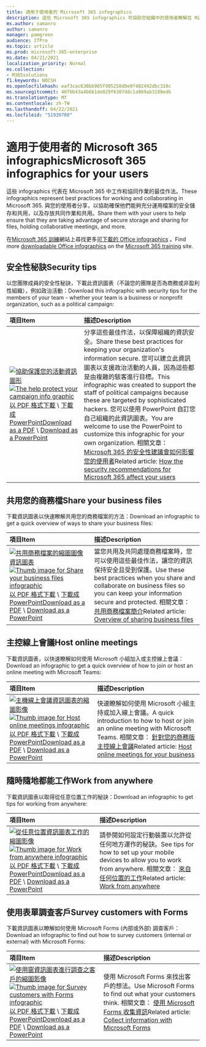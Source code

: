 ```yaml
---
title: 適用于使用者的 Microsoft 365 infographics
description: 這些 Microsoft 365 infographics 可協助您組織中的使用者瞭解在 Microsoft 365 中運作的最佳作法。
ms.author: samanro
author: samanro
manager: pamgreen
audience: ITPro
ms.topic: article
ms.prod: microsoft-365-enterprise
ms.date: 04/21/2021
localization_priority: Normal
ms.collection:
- M365solutions
f1.keywords: NOCSH
ms.openlocfilehash: eaf3cac630bb965f905250d0e0f482492dbc310c
ms.sourcegitcommit: 4076b43a4b661de029f6307ddc1a989ab3108edb
ms.translationtype: MT
ms.contentlocale: zh-TW
ms.lasthandoff: 04/22/2021
ms.locfileid: "51939780"
---
```

# <a name="microsoft-365-infographics-for-your-users"></a><span data-ttu-id="4f096-103">適用于使用者的 Microsoft 365 infographics</span><span class="sxs-lookup"><span data-stu-id="4f096-103">Microsoft 365 infographics for your users</span></span>

<span data-ttu-id="4f096-104">這些 infographics 代表在 Microsoft 365 中工作和協同作業的最佳作法。</span><span class="sxs-lookup"><span data-stu-id="4f096-104">These infographics represent best practices for working and collaborating in Microsoft 365.</span></span> <span data-ttu-id="4f096-105">與您的使用者分享，以協助確保他們能夠充分運用檔案的安全儲存和共用，以及存放共同作業和共用。</span><span class="sxs-lookup"><span data-stu-id="4f096-105">Share them with your users to help ensure that they are taking advantage of secure storage and sharing for files, holding collaborative meetings, and more.</span></span>

<span data-ttu-id="4f096-106">在[Microsoft 365 訓練](https://support.microsoft.com/training)網站上尋找更多[可下載的 Office infographics](https://support.microsoft.com/office/great-ways-to-work-with-office-6fe70269-b9a4-4ef0-a96e-7a5858b3bd5a) 。</span><span class="sxs-lookup"><span data-stu-id="4f096-106">Find more [downloadable Office infographics](https://support.microsoft.com/office/great-ways-to-work-with-office-6fe70269-b9a4-4ef0-a96e-7a5858b3bd5a) on the [Microsoft 365 training](https://support.microsoft.com/training) site.</span></span>

<a name="securitytips"></a>
## <a name="security-tips"></a><span data-ttu-id="4f096-107">安全性秘訣</span><span class="sxs-lookup"><span data-stu-id="4f096-107">Security tips</span></span>

<span data-ttu-id="4f096-108">以您團隊成員的安全性秘訣，下載此資訊圖表（不論您的團隊是否為商務或非盈利性組織），例如政治活動：</span><span class="sxs-lookup"><span data-stu-id="4f096-108">Download this infographic with security tips for the members of your team - whether your team is a business or nonprofit organization, such as a political campaign:</span></span>

| <span data-ttu-id="4f096-109">項目</span><span class="sxs-lookup"><span data-stu-id="4f096-109">Item</span></span> | <span data-ttu-id="4f096-110">描述</span><span class="sxs-lookup"><span data-stu-id="4f096-110">Description</span></span> |
|:-----|:-----|
|<span data-ttu-id="4f096-111">[![協助保護您的活動資訊圖形](../media/M365-Campaigns-WhatCanUsersDoToSecure-358x201.png)](../campaigns/downloads/M365CampaignsWhatCanUsersDoToSecure.pdf)</span><span class="sxs-lookup"><span data-stu-id="4f096-111">[![The help protect your campaign info graphic](../media/M365-Campaigns-WhatCanUsersDoToSecure-358x201.png)](../campaigns/downloads/M365CampaignsWhatCanUsersDoToSecure.pdf)</span></span> <br/> <span data-ttu-id="4f096-112">[以 PDF 格式下載](../campaigns/downloads/M365CampaignsWhatCanUsersDoToSecure.pdf)  \ [下載成 PowerPoint](../campaigns/downloads/M365CampaignsWhatCanUsersDoToSecure.pptx)</span><span class="sxs-lookup"><span data-stu-id="4f096-112">[Download as a PDF](../campaigns/downloads/M365CampaignsWhatCanUsersDoToSecure.pdf) \ [Download as a PowerPoint](../campaigns/downloads/M365CampaignsWhatCanUsersDoToSecure.pptx)</span></span>| <span data-ttu-id="4f096-113">分享這些最佳作法，以保障組織的資訊安全。</span><span class="sxs-lookup"><span data-stu-id="4f096-113">Share these best practices for keeping your organization's information secure.</span></span> <span data-ttu-id="4f096-114">您可以建立此資訊圖表以支援政治活動的人員，因為這些都是由複雜的駭客進行目標。</span><span class="sxs-lookup"><span data-stu-id="4f096-114">This infographic was created to support the staff of political campaigns because these are targeted by sophisticated hackers.</span></span> <span data-ttu-id="4f096-115">您可以使用 PowerPoint 自訂您自己組織的此資訊圖表。</span><span class="sxs-lookup"><span data-stu-id="4f096-115">You are welcome to use the PowerPoint to customize this infographic for your own organization.</span></span> <span data-ttu-id="4f096-116">相關文章： [Microsoft 365 的安全性建議會如何影響您的使用者](../campaigns/m365-campaigns-users.md)</span><span class="sxs-lookup"><span data-stu-id="4f096-116">Related article: [How the security recommendations for Microsoft 365 affect your users](../campaigns/m365-campaigns-users.md)</span></span>|

<a name="sharefiles"></a>
## <a name="share-your-business-files"></a><span data-ttu-id="4f096-117">共用您的商務檔</span><span class="sxs-lookup"><span data-stu-id="4f096-117">Share your business files</span></span>

<span data-ttu-id="4f096-118">下載資訊圖表以快速瞭解共用您的商務檔案的方法：</span><span class="sxs-lookup"><span data-stu-id="4f096-118">Download an infographic to get a quick overview of ways to share your business files:</span></span>
  
| <span data-ttu-id="4f096-119">項目</span><span class="sxs-lookup"><span data-stu-id="4f096-119">Item</span></span> | <span data-ttu-id="4f096-120">描述</span><span class="sxs-lookup"><span data-stu-id="4f096-120">Description</span></span> |
|:-----|:-----|
|<span data-ttu-id="4f096-121">[![共用商務檔案的縮圖圖像資訊圖表](../media/solutions-architecture-center/m365-smbscenarios-shareyourfiles-square.png)](https://go.microsoft.com/fwlink/?linkid=2079435)</span><span class="sxs-lookup"><span data-stu-id="4f096-121">[![Thumb image for Share your business files infographic](../media/solutions-architecture-center/m365-smbscenarios-shareyourfiles-square.png)](https://go.microsoft.com/fwlink/?linkid=2079435)</span></span> <br/> <span data-ttu-id="4f096-122">[以 PDF 格式下載](https://go.microsoft.com/fwlink/?linkid=2079435)  \ [下載成 PowerPoint](https://go.microsoft.com/fwlink/?linkid=2079438)</span><span class="sxs-lookup"><span data-stu-id="4f096-122">[Download as a PDF](https://go.microsoft.com/fwlink/?linkid=2079435) \ [Download as a PowerPoint](https://go.microsoft.com/fwlink/?linkid=2079438)</span></span> | <span data-ttu-id="4f096-123">當您共用及共同處理商務檔案時，您可以使用這些最佳作法，讓您的資訊保持安全且受到保護。</span><span class="sxs-lookup"><span data-stu-id="4f096-123">Use these best practices when you share and collaborate on business files so you can keep your information secure and protected.</span></span> <span data-ttu-id="4f096-124">相關文章： [共用商務檔案簡介](../business-video/overview-file-sharing.md)</span><span class="sxs-lookup"><span data-stu-id="4f096-124">Related article: [Overview of sharing business files](../business-video/overview-file-sharing.md)</span></span>|

<a name="onlinemeeting"></a>
## <a name="host-online-meetings"></a><span data-ttu-id="4f096-125">主控線上會議</span><span class="sxs-lookup"><span data-stu-id="4f096-125">Host online meetings</span></span>

<span data-ttu-id="4f096-126">下載資訊圖表，以快速瞭解如何使用 Microsoft 小組加入或主控線上會議：</span><span class="sxs-lookup"><span data-stu-id="4f096-126">Download an infographic to get a quick overview of how to join or host an online meeting with Microsoft Teams:</span></span>

| <span data-ttu-id="4f096-127">項目</span><span class="sxs-lookup"><span data-stu-id="4f096-127">Item</span></span> | <span data-ttu-id="4f096-128">描述</span><span class="sxs-lookup"><span data-stu-id="4f096-128">Description</span></span> |
|:-----|:-----|
|<span data-ttu-id="4f096-129">[![主機線上會議資訊圖表的縮圖影像](../media/solutions-architecture-center/m365-smbscenarios-hostteammeetings-square.png)](https://go.microsoft.com/fwlink/?linkid=2078712)</span><span class="sxs-lookup"><span data-stu-id="4f096-129">[![Thumb image for Host online meetings infographic](../media/solutions-architecture-center/m365-smbscenarios-hostteammeetings-square.png)](https://go.microsoft.com/fwlink/?linkid=2078712)</span></span> <br/> <span data-ttu-id="4f096-130">[以 PDF 格式下載](https://go.microsoft.com/fwlink/?linkid=2078712)  \ [下載成 PowerPoint](https://go.microsoft.com/fwlink/?linkid=2079515)</span><span class="sxs-lookup"><span data-stu-id="4f096-130">[Download as a PDF](https://go.microsoft.com/fwlink/?linkid=2078712) \ [Download as a PowerPoint](https://go.microsoft.com/fwlink/?linkid=2079515)</span></span> | <span data-ttu-id="4f096-131">快速瞭解如何使用 Microsoft 小組主持或加入線上會議。</span><span class="sxs-lookup"><span data-stu-id="4f096-131">A quick introduction to how to host or join an online meeting with Microsoft Teams.</span></span> <span data-ttu-id="4f096-132">相關文章： [針對您的商務版主控線上會議](../business-video/overview-online-meetings.md)</span><span class="sxs-lookup"><span data-stu-id="4f096-132">Related article: [Host online meetings for your business](../business-video/overview-online-meetings.md)</span></span>|

<a name="workfromanywhere"></a>
## <a name="work-from-anywhere"></a><span data-ttu-id="4f096-133">隨時隨地都能工作</span><span class="sxs-lookup"><span data-stu-id="4f096-133">Work from anywhere</span></span>

<span data-ttu-id="4f096-134">下載資訊圖表以取得從任意位置工作的秘訣：</span><span class="sxs-lookup"><span data-stu-id="4f096-134">Download an infographic to get tips for working from anywhere:</span></span>

| <span data-ttu-id="4f096-135">項目</span><span class="sxs-lookup"><span data-stu-id="4f096-135">Item</span></span> | <span data-ttu-id="4f096-136">描述</span><span class="sxs-lookup"><span data-stu-id="4f096-136">Description</span></span> |
|:-----|:-----|
|<span data-ttu-id="4f096-137">[![從任意位置資訊圖表工作的縮圖影像](../media/solutions-architecture-center/m365-smbscenarios-workfromanywhere-square.png)](https://go.microsoft.com/fwlink/?linkid=2079451)</span><span class="sxs-lookup"><span data-stu-id="4f096-137">[![Thumb image for Work from anywhere infographic](../media/solutions-architecture-center/m365-smbscenarios-workfromanywhere-square.png)](https://go.microsoft.com/fwlink/?linkid=2079451)</span></span> <br/> <span data-ttu-id="4f096-138">[以 PDF 格式下載](https://go.microsoft.com/fwlink/?linkid=2079451)  \ [下載成 PowerPoint](https://go.microsoft.com/fwlink/?linkid=2079455)</span><span class="sxs-lookup"><span data-stu-id="4f096-138">[Download as a PDF](https://go.microsoft.com/fwlink/?linkid=2079451) \ [Download as a PowerPoint](https://go.microsoft.com/fwlink/?linkid=2079455)</span></span> | <span data-ttu-id="4f096-139">請參閱如何設定行動裝置以允許從任何地方運作的秘訣。</span><span class="sxs-lookup"><span data-stu-id="4f096-139">See tips for how to set up your mobile devices to allow you to work from anywhere.</span></span> <span data-ttu-id="4f096-140">相關文章： [來自任何位置的工作](../business-video/work-from-anywhere.md)</span><span class="sxs-lookup"><span data-stu-id="4f096-140">Related article: [Work from anywhere](../business-video/work-from-anywhere.md)</span></span>|

<a name="surveywithforms"></a>
## <a name="survey-customers-with-forms"></a><span data-ttu-id="4f096-141">使用表單調查客戶</span><span class="sxs-lookup"><span data-stu-id="4f096-141">Survey customers with Forms</span></span>

<span data-ttu-id="4f096-142">下載資訊圖表以瞭解如何使用 Microsoft Forms (內部或外部) 調查客戶：</span><span class="sxs-lookup"><span data-stu-id="4f096-142">Download an infographic to find out how to survey customers (internal or external) with Microsoft Forms:</span></span>

| <span data-ttu-id="4f096-143">項目</span><span class="sxs-lookup"><span data-stu-id="4f096-143">Item</span></span> | <span data-ttu-id="4f096-144">描述</span><span class="sxs-lookup"><span data-stu-id="4f096-144">Description</span></span> |
|:-----|:-----|
|<span data-ttu-id="4f096-145">[![使用窗資訊圖表進行調查之客戶的縮圖影像](../media/solutions-architecture-center/m365-smbscenarios-surveywithforms-square.png)](https://go.microsoft.com/fwlink/?linkid=2079526)</span><span class="sxs-lookup"><span data-stu-id="4f096-145">[![Thumb image for Survey customers with Forms infographic](../media/solutions-architecture-center/m365-smbscenarios-surveywithforms-square.png)](https://go.microsoft.com/fwlink/?linkid=2079526)</span></span> <br/> <span data-ttu-id="4f096-146">[以 PDF 格式下載](https://go.microsoft.com/fwlink/?linkid=2079526)  \ [下載成 PowerPoint](https://go.microsoft.com/fwlink/?linkid=2079446)</span><span class="sxs-lookup"><span data-stu-id="4f096-146">[Download as a PDF](https://go.microsoft.com/fwlink/?linkid=2079526) \ [Download as a PowerPoint](https://go.microsoft.com/fwlink/?linkid=2079446)</span></span> | <span data-ttu-id="4f096-147">使用 Microsoft Forms 來找出客戶的想法。</span><span class="sxs-lookup"><span data-stu-id="4f096-147">Use Microsoft Forms to find out what your customers think.</span></span> <span data-ttu-id="4f096-148">相關文章： [使用 Microsoft Forms 收集資訊](https://support.microsoft.com/topic/collect-information-with-microsoft-forms-a55d6e0d-04f6-45b8-b05f-b141b8ecb4d5)</span><span class="sxs-lookup"><span data-stu-id="4f096-148">Related article: [Collect information with Microsoft Forms](https://support.microsoft.com/topic/collect-information-with-microsoft-forms-a55d6e0d-04f6-45b8-b05f-b141b8ecb4d5)</span></span>|
